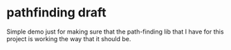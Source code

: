# pathfinding  draft

Simple demo just for making sure that the path-finding lib that I have for this project is working the way that it should be.
